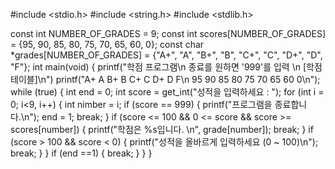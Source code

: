#include <stdio.h>
#include <string.h>
#include <stdlib.h>

const int NUMBER_OF_GRADES = 9;
const int scores[NUMBER_OF_GRADES] = {95, 90, 85, 80, 75, 70, 65, 60, 0};
const char *grades[NUMBER_OF_GRADES] = {"A+", "A", "B+", "B", "C+", "C", "D+", "D", "F"};
int main(void)
{
    printf("학점 프로그램\n 종료를 원하면 '999'를 입력 \n [학점 테이블]\n")
    printf("A+    A    B+    B    C+    C    D+    D    F\n 95    90    85    80    75    70    65    60    0\n");
    while (true)
    {
        int end = 0;
        int score = get_int("성적을 입력하세요 : ");
        for (int i = 0; i<9, i++)
        {
            int nimber = i;
            if (score == 999)
            {
                printf("프로그램을 종료합니다.\n");
                end = 1;
                break;
            }
            if (score <= 100 && 0 <= score && score >= scores[number])
            {
                printf("학점은 %s입니다. \n", grade[number]);
                break;
            }
            if (score > 100 && score < 0)
            {
                printf("성적을 올바르게 입력하세요 (0 ~ 100)\n");
                break;
            }
        }
        if (end ==1)
        {
            break;
        }
    }
}

